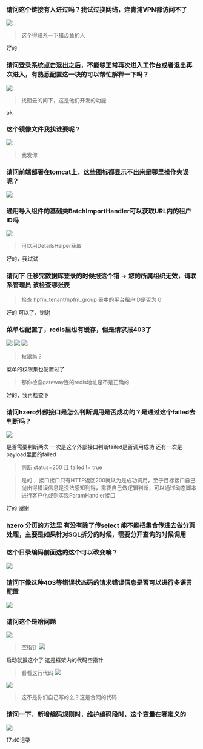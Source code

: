 ### 请问这个链接有人进过吗？我试过换网络，连青浦VPN都访问不了
![](https://img2018.cnblogs.com/blog/1231979/202001/1231979-20200120173242858-1121068414.png)

>这个得联系一下猪齿鱼的人

好的



### 请问登录系统点击退出之后，不能够正常再次进入工作台或者退出再次进入，有熟悉配置这一块的可以帮忙解释一下吗？
![](https://img2018.cnblogs.com/blog/1231979/202001/1231979-20200120173304975-267233912.png)

>找甄云的问下，这是他们开发的功能

ok


### 这个镜像文件我找谁要呢？
![](https://img2018.cnblogs.com/blog/1231979/202001/1231979-20200120173353244-1858132576.png)

>我发你


### 请问前端部署在tomcat上，这些图标都显示不出来是哪里操作失误呢？
![](https://img2018.cnblogs.com/blog/1231979/202001/1231979-20200120173422201-322850736.png)



### 通用导入组件的基础类BatchImportHandler可以获取URL内的租户ID吗
![](https://img2018.cnblogs.com/blog/1231979/202001/1231979-20200120173438871-1811167468.png)

>可以用DetailsHelper获取

好的，我试试



### 请问下 迁移完数据库登录的时候报这个错 -> 您的所属组织无效，请联系管理员  该检查哪张表

> 检查 hpfm_tenant/hpfm_group 表中的平台租户ID是否为 0

好的
可以了，谢谢



### 菜单也配置了，redis里也有缓存，但是请求报403了
![](https://img2018.cnblogs.com/blog/1231979/202001/1231979-20200120173544256-1911970464.png)
![](https://img2018.cnblogs.com/blog/1231979/202001/1231979-20200120173553898-872131761.png)
![](https://img2018.cnblogs.com/blog/1231979/202001/1231979-20200120173602675-1589526466.png)

>权限集？

菜单的权限集也配置过了

>那你检查gateway连的redis地址是不是正确的

好的，我再检查下



### 请问hzero外部接口是怎么判断调用是否成功的？是通过这个failed去判断吗？
![](https://img2018.cnblogs.com/blog/1231979/202001/1231979-20200120173639997-1102095945.png)

是否需要判断两次  一次是这个外部接口判断failed是否调用成功 还有一次是payload里面的failed

>判断 status=200 且 failed != true

>是的 ，接口接口只有HTTP返回200就认为是成功调用，至于目标接口自己抛出得错误信息是没法感知到得，需要自己做逻辑判断，可以通过动态脚本进行客户化或则实现ParamHandler接口

好的 谢谢



### hzero 分页的方法里 有没有除了传select  能不能把集合传进去做分页处理，主要是如果针对SQL拆分的时候，需要分开查询的时候调用



### 这个目录编码前面选的这个可以改变嘛？
![](https://img2018.cnblogs.com/blog/1231979/202001/1231979-20200120173739883-1768193232.png)



### 请问下像这种403等错误状态码的请求错误信息是否可以进行多语言配置
![](https://img2018.cnblogs.com/blog/1231979/202001/1231979-20200120173758319-940105941.png)



### 请问这个是啥问题
![](https://img2018.cnblogs.com/blog/1231979/202001/1231979-20200120173818721-2099607494.png)

>空指针
![](https://img2018.cnblogs.com/blog/1231979/202001/1231979-20200120173838343-1021320047.png)

启动就报这个了 这是框架内的代码空指针

>看看这行代码
![](https://img2018.cnblogs.com/blog/1231979/202001/1231979-20200120173859453-196848502.png)


![](https://img2018.cnblogs.com/blog/1231979/202001/1231979-20200120173911729-1702252920.png)

>这不是你们自己写的么？这是合同的代码



### 请问一下，新增编码规则时，维护编码段时，这个变量在哪定义的
![](https://img2018.cnblogs.com/blog/1231979/202001/1231979-20200120173954798-2104506658.png)


17:40记录
